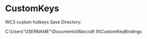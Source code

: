 # CustomKeys
WC3 custom hotkeys
Save Directory:

C:\Users\"USERNAME"\Documents\Warcraft III\CustomKeyBindings
